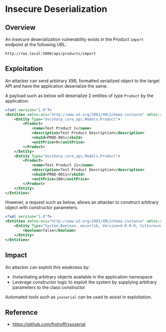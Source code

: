 # Insecure Deserialization

## Overview

An insecure deserialization vulnerability exists in the Product `import` endpoint at the following URL:

```
http://rws.local:5000/api/products/import
```

## Exploitation

An attacker can send arbitrary XML formatted serialized object to the target API and have the application deserialize the same.

A payload such as below will deserialize 2 entities of type `Product` by the application:

```xml
<?xml version="1.0"?>
<Entities xmlns:xsi="http://www.w3.org/2001/XMLSchema-instance" xmlns:xsd="http://www.w3.org/2001/XMLSchema">
    <Entity Type="dvcsharp_core_api.Models.Product">
    	<Product>
	        <name>Test Product 1</name>
	        <description>Test Product Description</description>
	        <skuId>PROD-001</skuId>
	        <unitPrice>0</unitPrice>
        </Product>
    </Entity>
    <Entity Type="dvcsharp_core_api.Models.Product">
    	<Product>
        	<name>Test Product 11</name>
        	<description>Test Product Description</description>
        	<skuId>PROD-0011</skuId>
        	<unitPrice>100</unitPrice>
        </Product>
    </Entity>
</Entities>
```

However, a request such as below, allows an attacker to construct arbitrary object with constructor parameters.

```xml
<?xml version="1.0"?>
<Entities xmlns:xsi="http://www.w3.org/2001/XMLSchema-instance" xmlns:xsd="http://www.w3.org/2001/XMLSchema">
    <Entity Type="System.Boolean, mscorlib, Version=4.0.0.0, Culture=neutral, PublicKeyToken=b77a5c561934e089">
    	<boolean>false</boolean>
    </Entity>
</Entities>
```

## Impact

An attacker can exploit this weakness by:

* Instantiating arbitrary objects available in the application namespace
* Leverage constructor logic to exploit the system by supplying arbitrary parameters to the class constructor

Automated tools such as `ysoserial` can be used to assist in exploitation.

## Reference

* https://github.com/frohoff/ysoserial